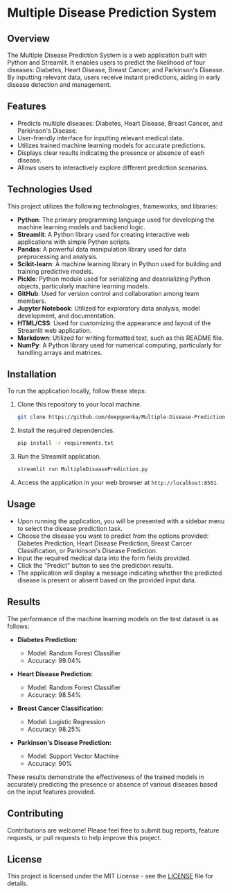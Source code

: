 # Multiple Disease Prediction System

## Overview
The Multiple Disease Prediction System is a web application built with Python and Streamlit. It enables users to predict the likelihood of four diseases: Diabetes, Heart Disease, Breast Cancer, and Parkinson's Disease. By inputting relevant data, users receive instant predictions, aiding in early disease detection and management.

## Features
- Predicts multiple diseases: Diabetes, Heart Disease, Breast Cancer, and Parkinson's Disease.
- User-friendly interface for inputting relevant medical data.
- Utilizes trained machine learning models for accurate predictions.
- Displays clear results indicating the presence or absence of each disease.
- Allows users to interactively explore different prediction scenarios.

## Technologies Used
This project utilizes the following technologies, frameworks, and libraries:

- **Python**: The primary programming language used for developing the machine learning models and backend logic.
- **Streamlit**: A Python library used for creating interactive web applications with simple Python scripts.
- **Pandas**: A powerful data manipulation library used for data preprocessing and analysis.
- **Scikit-learn**: A machine learning library in Python used for building and training predictive models.
- **Pickle**: Python module used for serializing and deserializing Python objects, particularly machine learning models.
- **GitHub**: Used for version control and collaboration among team members.
- **Jupyter Notebook**: Utilized for exploratory data analysis, model development, and documentation.
- **HTML/CSS**: Used for customizing the appearance and layout of the Streamlit web application.
- **Markdown**: Utilized for writing formatted text, such as this README file.
- **NumPy**: A Python library used for numerical computing, particularly for handling arrays and matrices.

## Installation
To run the application locally, follow these steps:

1. Clone this repository to your local machine.
   ```bash
   git clone https://github.com/deepgoenka/Multiple-Disease-Prediction-System.git
   ```

2. Install the required dependencies.
   ```bash
   pip install -r requirements.txt
   ```

3. Run the Streamlit application.
   ```bash
   streamlit run MultipleDiseasePrediction.py
   ```

4. Access the application in your web browser at `http://localhost:8501`.

## Usage
- Upon running the application, you will be presented with a sidebar menu to select the disease prediction task.
- Choose the disease you want to predict from the options provided: Diabetes Prediction, Heart Disease Prediction, Breast Cancer Classification, or Parkinson's Disease Prediction.
- Input the required medical data into the form fields provided.
- Click the "Predict" button to see the prediction results.
- The application will display a message indicating whether the predicted disease is present or absent based on the provided input data.

## Results
The performance of the machine learning models on the test dataset is as follows:

* **Diabetes Prediction:**
  - Model: Random Forest Classifier
  - Accuracy: 99.04%

* **Heart Disease Prediction:**
  - Model: Random Forest Classifier
  - Accuracy: 98.54%

* **Breast Cancer Classification:**
  - Model: Logistic Regression
  - Accuracy: 98.25%

* **Parkinson's Disease Prediction:**
  - Model: Support Vector Machine
  - Accuracy: 90%

These results demonstrate the effectiveness of the trained models in accurately predicting the presence or absence of various diseases based on the input features provided.

## Contributing
Contributions are welcome! Please feel free to submit bug reports, feature requests, or pull requests to help improve this project.

## License
This project is licensed under the MIT License - see the [LICENSE](https://github.com/deepgoenka/Multiple-Disease-Prediction-System/blob/main/LICENSE) file for details.
